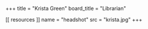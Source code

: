 +++
title = "Krista Green"
board_title = "Librarian"

[[ resources ]]
    name = "headshot"
    src = "krista.jpg"
+++

